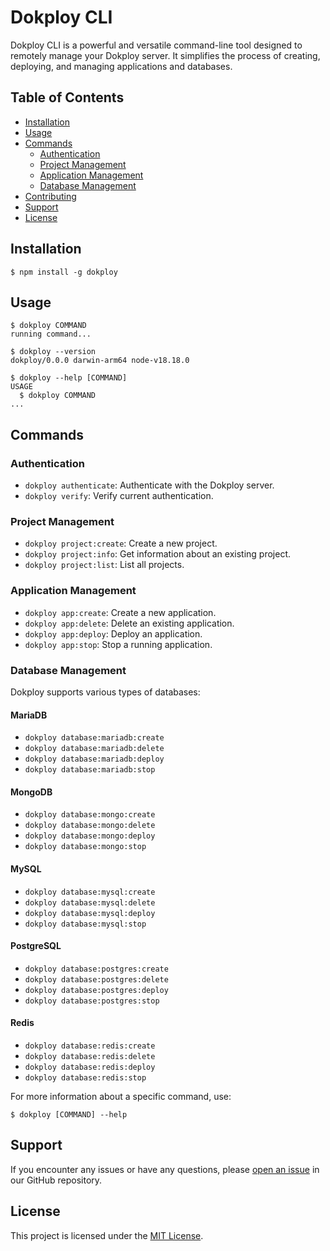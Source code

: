 # Dokploy CLI

<!-- ![Dokploy Logo](https://via.placeholder.com/150x150.png?text=Dokploy+CLI) -->

Dokploy CLI is a powerful and versatile command-line tool designed to remotely manage your Dokploy server. It simplifies the process of creating, deploying, and managing applications and databases.

<!-- [![oclif](https://img.shields.io/badge/cli-oclif-brightgreen.svg)](https://oclif.io)
[![Version](https://img.shields.io/npm/v/dokploy.svg)](https://npmjs.org/package/dokploy)
[![Downloads/week](https://img.shields.io/npm/dw/dokploy.svg)](https://npmjs.org/package/dokploy)
[![License](https://img.shields.io/npm/l/dokploy.svg)](https://github.com/yourusername/dokploy/blob/master/package.json) -->

## Table of Contents

- [Installation](#installation)
- [Usage](#usage)
- [Commands](#commands)
  - [Authentication](#authentication)
  - [Project Management](#project-management)
  - [Application Management](#application-management)
  - [Database Management](#database-management)
- [Contributing](#contributing)
- [Support](#support)
- [License](#license)

## Installation

```sh-session
$ npm install -g dokploy
```

## Usage

```sh-session
$ dokploy COMMAND
running command...

$ dokploy --version
dokploy/0.0.0 darwin-arm64 node-v18.18.0

$ dokploy --help [COMMAND]
USAGE
  $ dokploy COMMAND
...
```

## Commands

### Authentication

- `dokploy authenticate`: Authenticate with the Dokploy server.
- `dokploy verify`: Verify current authentication.

### Project Management

- `dokploy project:create`: Create a new project.
- `dokploy project:info`: Get information about an existing project.
- `dokploy project:list`: List all projects.

### Application Management

- `dokploy app:create`: Create a new application.
- `dokploy app:delete`: Delete an existing application.
- `dokploy app:deploy`: Deploy an application.
- `dokploy app:stop`: Stop a running application.

### Database Management

Dokploy supports various types of databases:

#### MariaDB
- `dokploy database:mariadb:create`
- `dokploy database:mariadb:delete`
- `dokploy database:mariadb:deploy`
- `dokploy database:mariadb:stop`

#### MongoDB
- `dokploy database:mongo:create`
- `dokploy database:mongo:delete`
- `dokploy database:mongo:deploy`
- `dokploy database:mongo:stop`

#### MySQL
- `dokploy database:mysql:create`
- `dokploy database:mysql:delete`
- `dokploy database:mysql:deploy`
- `dokploy database:mysql:stop`

#### PostgreSQL
- `dokploy database:postgres:create`
- `dokploy database:postgres:delete`
- `dokploy database:postgres:deploy`
- `dokploy database:postgres:stop`

#### Redis
- `dokploy database:redis:create`
- `dokploy database:redis:delete`
- `dokploy database:redis:deploy`
- `dokploy database:redis:stop`

For more information about a specific command, use:

```sh-session
$ dokploy [COMMAND] --help
```

## Support

If you encounter any issues or have any questions, please [open an issue](https://github.com/yourusername/dokploy/issues) in our GitHub repository.

## License

This project is licensed under the [MIT License](LICENSE).